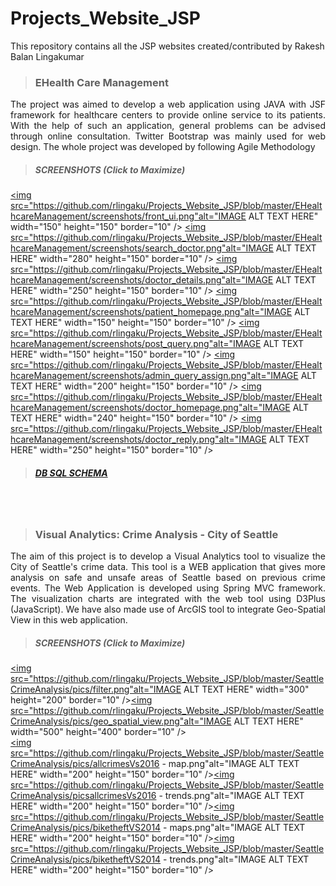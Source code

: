 # Projects_Website_JSP
This repository contains all the JSP websites created/contributed by Rakesh Balan Lingakumar

> ### EHealth Care Management
<p align="justify">The project was aimed to develop a web application using JAVA with JSF framework for healthcare centers to provide online service to its patients. With the help of such an application, general problems can be advised through online consultation. Twitter Bootstrap was mainly used for web design. The whole project was developed by following Agile Methodology</p>

> ##### SCREENSHOTS (Click to Maximize)

<a href="https://github.com/rlingaku/Projects_Website_JSP/blob/master/EHealthcareManagement/screenshots/front_ui.png" target="_blank"><img src="https://github.com/rlingaku/Projects_Website_JSP/blob/master/EHealthcareManagement/screenshots/front_ui.png"alt="IMAGE ALT TEXT HERE" width="150" height="150" border="10" /></a>  <a href="https://github.com/rlingaku/Projects_Website_JSP/blob/master/EHealthcareManagement/screenshots/search_doctor.png" target="_blank"><img src="https://github.com/rlingaku/Projects_Website_JSP/blob/master/EHealthcareManagement/screenshots/search_doctor.png"alt="IMAGE ALT TEXT HERE" width="280" height="150" border="10" /></a>  <a href="https://github.com/rlingaku/Projects_Website_JSP/blob/master/EHealthcareManagement/screenshots/doctor_details.png" target="_blank"><img src="https://github.com/rlingaku/Projects_Website_JSP/blob/master/EHealthcareManagement/screenshots/doctor_details.png"alt="IMAGE ALT TEXT HERE" width="250" height="150" border="10" /></a>  <a href="https://github.com/rlingaku/Projects_Website_JSP/blob/master/EHealthcareManagement/screenshots/patient_homepage.png" target="_blank"><img src="https://github.com/rlingaku/Projects_Website_JSP/blob/master/EHealthcareManagement/screenshots/patient_homepage.png"alt="IMAGE ALT TEXT HERE" width="150" height="150" border="10" /></a>  <a href="https://github.com/rlingaku/Projects_Website_JSP/blob/master/EHealthcareManagement/screenshots/post_query.png" target="_blank"><img src="https://github.com/rlingaku/Projects_Website_JSP/blob/master/EHealthcareManagement/screenshots/post_query.png"alt="IMAGE ALT TEXT HERE" width="150" height="150" border="10" /></a>  <a href="https://github.com/rlingaku/Projects_Website_JSP/blob/master/EHealthcareManagement/screenshots/admin_query_assign.png" target="_blank"><img src="https://github.com/rlingaku/Projects_Website_JSP/blob/master/EHealthcareManagement/screenshots/admin_query_assign.png"alt="IMAGE ALT TEXT HERE" width="200" height="150" border="10" /></a>  <a href="https://github.com/rlingaku/Projects_Website_JSP/blob/master/EHealthcareManagement/screenshots/doctor_homepage.png" target="_blank"><img src="https://github.com/rlingaku/Projects_Website_JSP/blob/master/EHealthcareManagement/screenshots/doctor_homepage.png"alt="IMAGE ALT TEXT HERE" width="240" height="150" border="10" /></a>  <a href="https://github.com/rlingaku/Projects_Website_JSP/blob/master/EHealthcareManagement/screenshots/doctor_reply.png" target="_blank"><img src="https://github.com/rlingaku/Projects_Website_JSP/blob/master/EHealthcareManagement/screenshots/doctor_reply.png"alt="IMAGE ALT TEXT HERE" width="250" height="150" border="10" /></a>  

> ##### [DB SQL SCHEMA](https://github.com/rlingaku/Projects_Website_JSP/tree/master/EHealthcareManagement/Database%20Script)


<br>
<br>


> ### Visual Analytics: Crime Analysis - City of Seattle
<p align="justify">The aim of this project is to develop a Visual Analytics tool to visualize the City of Seattle's crime data. This tool is a WEB application that gives more analysis on safe and unsafe areas of Seattle based on previous crime events. The Web Application is developed using Spring MVC framework. The visualization charts are integrated with the web tool using D3Plus (JavaScript). We have also made use of ArcGIS tool to integrate Geo-Spatial View in this web application.</p>

> ##### SCREENSHOTS (Click to Maximize)

<a href="https://github.com/rlingaku/Projects_Website_JSP/blob/master/SeattleCrimeAnalysis/pics/filter.png" target="_blank"><img src="https://github.com/rlingaku/Projects_Website_JSP/blob/master/SeattleCrimeAnalysis/pics/filter.png"alt="IMAGE ALT TEXT HERE" width="300" height="200" border="10" /></a><a href="https://github.com/rlingaku/Projects_Website_JSP/blob/master/SeattleCrimeAnalysis/pics/geo_spatial_view.png" target="_blank"><img src="https://github.com/rlingaku/Projects_Website_JSP/blob/master/SeattleCrimeAnalysis/pics/geo_spatial_view.png"alt="IMAGE ALT TEXT HERE" width="500" height="400" border="10" /></a>
<br>
<a href="https://github.com/rlingaku/Projects_Website_JSP/blob/master/SeattleCrimeAnalysis/pics/allcrimesVs2016 - map.png" target="_blank"><img src="https://github.com/rlingaku/Projects_Website_JSP/blob/master/SeattleCrimeAnalysis/pics/allcrimesVs2016 - map.png"alt="IMAGE ALT TEXT HERE" width="200" height="150" border="10" /></a><a href="https://github.com/rlingaku/Projects_Website_JSP/blob/master/SeattleCrimeAnalysis/pics/allcrimesVs2016 - trends.png" target="_blank"><img src="https://github.com/rlingaku/Projects_Website_JSP/blob/master/SeattleCrimeAnalysis/picsallcrimesVs2016 - trends.png"alt="IMAGE ALT TEXT HERE" width="200" height="150" border="10" /></a><a href="https://github.com/rlingaku/Projects_Website_JSP/blob/master/SeattleCrimeAnalysis/pics/biketheftVS2014 - maps.png" target="_blank"><img src="https://github.com/rlingaku/Projects_Website_JSP/blob/master/SeattleCrimeAnalysis/pics/biketheftVS2014 - maps.png"alt="IMAGE ALT TEXT HERE" width="200" height="150" border="10" /></a><a href="https://github.com/rlingaku/Projects_Website_JSP/blob/master/SeattleCrimeAnalysis/pics/biketheftVS2014 - trends.png" target="_blank"><img src="https://github.com/rlingaku/Projects_Website_JSP/blob/master/SeattleCrimeAnalysis/pics/biketheftVS2014 - trends.png"alt="IMAGE ALT TEXT HERE" width="200" height="150" border="10" /></a>








